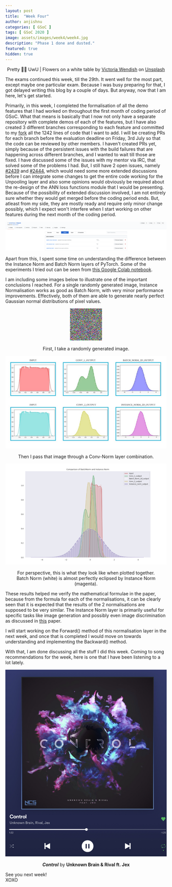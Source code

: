 ```yaml
---
layout: post
title:  "Week Four"
author: anjishnu
categories: [ GSoC ]
tags: [ GSoC 2020 ]
image: assets/images/week4/week4.jpg
description: "Phase 1 done and dusted."
featured: true
hidden: true
---
```


<center><span>Pretty 🙆🏻 UwU  |  Flowers on a white table by <a
href="https://unsplash.com/@wendish?utm_source=unsplash&amp;utm_medium=referral&amp;utm_content=creditCopyText">Victoria
Wendish</a> on <a
href="https://unsplash.com/?utm_source=unsplash&amp;utm_medium=referral&amp;utm_content=creditCopyText">Unsplash</a></span></center>

<p></p>

The exams continued this week, till the 29th. It went well for the most part,
except maybe one particular exam. Because I was busy preparing for that, I got
delayed writing this blog by a couple of days. But anyway, now that I am here,
let's get started.

Primarily, in this week, I completed the formalisation of all the demo features
that I had worked on throughout the first month of coding period of GSoC. What
that means is basically that I now not only have a separate repository with
complete demos of each of the features, but I have also created 3 different
branches corresponding to each feature and committed to my
[fork](https://github.com/iamshnoo/mlpack) all the 1242 lines of code
that I want to add. I will be creating PRs for each branch before the evaluation
deadline on Friday, 3rd July so that the code can be reviewed by other members.
I haven't created PRs yet, simply because of the persistent issues with the
build failures that are happening across different branches, and I wanted to
wait till those are fixed.  I have discussed some of the issues with my mentor
via IRC, that solved some of the problems I had.
But, I still have 2 open issues, namely
[#2439](https://github.com/mlpack/mlpack/issues/2439) and
[#2444](https://github.com/mlpack/mlpack/issues/2444), which would need some
more extended discussions before I can integrate some changes to get the entire
code working for the Unpooling layer and also some opinions would obviously be
required about the re-design of the ANN loss functions module that I would be
presenting. Because of the possibility of extended discussion involved, I am not
entirely sure whether they would get merged before the coding period ends. But,
atleast from my side, they are mostly ready and require only minor change
possibly, which I expect won't interfere when I start working on other features
during the next month of the coding period.

<div align="center">
<img src="../assets/images/week4/branches.png">
<p></p>
</div>

Apart from this, I spent some time on understanding the difference between the
Instance Norm and Batch Norm layers of PyTorch. Some of the experiments I tried
out can be seen from
[this Google Colab notebook](https://colab.research.google.com/drive/1RrBy8GD4rSqbPhVaVPItKQyAIL0cTOwI?usp=sharing).

I am including some images below to illustrate one of the important conclusions I
reached. For a single randomly generated image, Instance Normalisation works as
good as Batch Norm, with very minor performance improvements. Effectively, both
of them are able to generate nearly perfect Gaussian normal distributions of
pixel values.

<div align="center">
<img src="../assets/images/week4/img.png">
<p></p>
<p>First, I take a randomly generated image.</p>
</div>

<div align="center">
<img src="../assets/images/week4/experiments.jpeg">
<p>Then I pass that image through a Conv-Norm layer combination.</p>
</div>

<div align="center">
<img src="../assets/images/week4/comparison.png">
<p>For perspective, this is what they look like when plotted together. <br>
Batch Norm (white) is almost perfectly eclipsed by Instance Norm (magenta).</p>
</div>

These results helped me verify the mathematical formulae in the paper, because
from the formula for each of the normalisations, it can be clearly seen that it
is expected that the results of the 2 normalisations are supposed to be very
similar. The Instance Norm layer is primarily useful for specific tasks like
image generation and possibly even image discrimination as discussed in
[this](https://arxiv.org/pdf/1607.08022.pdf) paper.

I will start working on the Forward() method of this normalisation layer in the
next week, and once that is completed I would move on towards understanding and
implementing the Backward() method.

With that, I am done discussing all the stuff I did this week.
Coming to song recommendations for the week, here is one that I have been
listening to a lot lately.

<div align="center">
<img src="../assets/images/week4/song.jpeg">
<p><b><i>Control</i></b> by <b>Unknown Brain & Rival ft. Jex</b></p>
</div>

See you next week!<br>
XOXO
